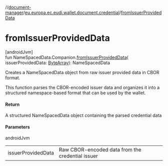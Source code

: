 //[document-manager](../../index.md)/[eu.europa.ec.eudi.wallet.document.credential](index.md)/[fromIssuerProvidedData](from-issuer-provided-data.md)

# fromIssuerProvidedData

[androidJvm]\
fun NameSpacedData.Companion.[fromIssuerProvidedData](from-issuer-provided-data.md)(
issuerProvidedData: [ByteArray](https://kotlinlang.org/api/latest/jvm/stdlib/kotlin-stdlib/kotlin/-byte-array/index.html)):
NameSpacedData

Creates a NameSpacedData object from raw issuer provided data in CBOR format.

This function parses the CBOR-encoded issuer data and organizes it into a structured namespace-based format that can be used by the wallet.

#### Return

A structured NameSpacedData object containing the parsed credential data

#### Parameters

androidJvm

| | |
|---|---|
| issuerProvidedData | Raw CBOR-encoded data from the credential issuer |
